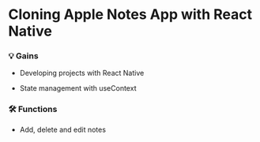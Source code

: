 # Cloning Apple Notes App with React Native

### 💡 Gains

- Developing projects with React Native

- State management with useContext


### 🛠️ Functions

- Add, delete and edit notes
